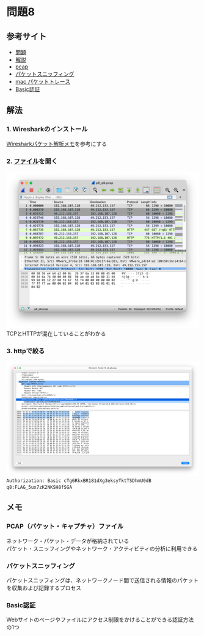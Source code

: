 # 問題8
## 参考サイト
- [問題](https://ksnctf.sweetduet.info/problem/8)
- [解説](https://qiita.com/samohan/items/598241491e44adfd2d75)
- [pcap](https://admhelp.microfocus.com/lr/ja/2020-2020_SP1/WebHelp_ja/Content/VuGen/t_HowToCreate_pcap.htm8)
- [パケットスニッフィング](https://www.whatsupgold.com/jp/blog/what-is-packet-sniffing)
- [mac パケットトレース](https://support.apple.com/ja-jp/HT202013)
- [Basic認証](https://www.itra.co.jp/webmedia/basic_authentication.html)
## 解法
### 1. Wiresharkのインストール
[Wiresharkパケット解析メモ](https://packet-analysis.hatenablog.com/entry/2021/05/04/004347)を参考にする
### 2. [ファイル](../codes/p8_q8.pcap)を開く
![ファイルの様子](../images/p8_q8_img.png)
TCPとHTTPが混在していることがわかる
### 3. httpで絞る
![2つ目のGET](../images/p8_credential.png)
`Authorization: Basic cTg6RkxBR181dXg3eksyTktTSDhmU0dB`
`q8:FLAG_5ux7zK2NKSH8fSGA`
## メモ
### PCAP（パケット・キャプチャ）ファイル
ネットワーク・パケット・データが格納されている  
パケット・スニッフィングやネットワーク・アクティビティの分析に利用できる  
### パケットスニッフィング
パケットスニッフィングは、ネットワークノード間で送信される情報のパケットを収集および記録するプロセス  
### Basic認証
Webサイトのページやファイルにアクセス制限をかけることができる認証方法の1つ
